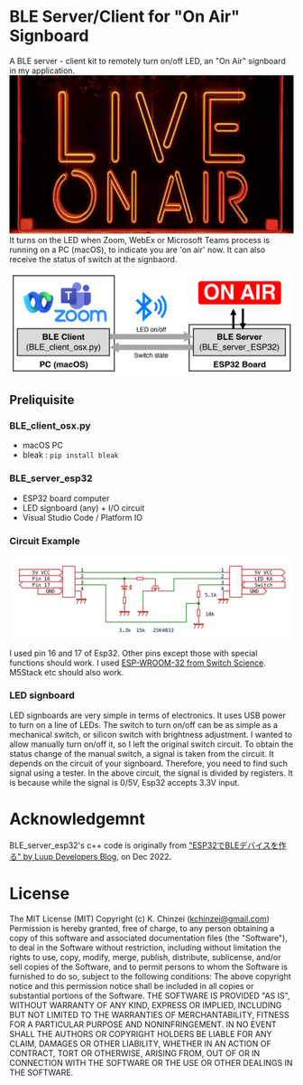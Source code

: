 # BLE Server/Client for "On Air" Signboard

A BLE server - client kit to remotely turn on/off LED, an "On Air" signboard in my application.
![signboard](./Doc/signboard.jpg "Example of a signboard; On Air")
It turns on the LED when Zoom, WebEx or Microsoft Teams process is running on a PC (macOS), to indicate you are 'on air' now.
It can also receive the status of switch at the signbaord.

![config](./Doc/config.png "Configuration")

## Preliquisite

### BLE\_client\_osx.py

- macOS PC
- bleak : `pip install bleak`

### BLE\_server\_esp32

- ESP32 board computer
- LED signboard (any) + I/O circuit
- Visual Studio Code / Platform IO

### Circuit Example

![circuit](./Doc/circuit.png "Circuit diagram example")

I used pin 16 and 17 of Esp32.
Other pins except those with special functions should work.
I used [ESP-WROOM-32 from Switch Science](https://www.switch-science.com/products/6364).
M5Stack etc should also work.

### LED signboard

LED signboards are very simple in terms of electronics.
It uses USB power to turn on a line of LEDs.
The switch to turn on/off can be as simple as a mechanical switch,
or silicon switch with brightness adjustment.
I wanted to allow manually turn on/off it,
so I left the original switch circuit.
To obtain the status change of the manual switch,
a signal is taken from the circuit.
It depends on the circuit of your signboard.
Therefore, you need to find such signal using a tester.
In the above circuit, the signal is divided by registers.
It is because while the signal is 0/5V,
Esp32 accepts 3.3V input.

# Acknowledgemnt

BLE\_server\_esp32's c++ code is originally from ["ESP32でBLEデバイスを作る" by Luup Developers Blog](https://zenn.dev/luup/articles/iot-yamaguchi-20221204), on Dec 2022.

# License

The MIT License (MIT) Copyright (c) K. Chinzei (kchinzei@gmail.com) Permission is hereby granted, free of charge, to any person obtaining a copy of this software and associated documentation files (the "Software"), to deal in the Software without restriction, including without limitation the rights to use, copy, modify, merge, publish, distribute, sublicense, and/or sell copies of the Software, and to permit persons to whom the Software is furnished to do so, subject to the following conditions: The above copyright notice and this permission notice shall be included in all copies or substantial portions of the Software. THE SOFTWARE IS PROVIDED "AS IS", WITHOUT WARRANTY OF ANY KIND, EXPRESS OR IMPLIED, INCLUDING BUT NOT LIMITED TO THE WARRANTIES OF MERCHANTABILITY, FITNESS FOR A PARTICULAR PURPOSE AND NONINFRINGEMENT. IN NO EVENT SHALL THE AUTHORS OR COPYRIGHT HOLDERS BE LIABLE FOR ANY CLAIM, DAMAGES OR OTHER LIABILITY, WHETHER IN AN ACTION OF CONTRACT, TORT OR OTHERWISE, ARISING FROM, OUT OF OR IN CONNECTION WITH THE SOFTWARE OR THE USE OR OTHER DEALINGS IN THE SOFTWARE.

